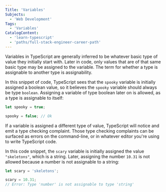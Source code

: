 ```yaml
---
Title: 'Variables'
Subjects:
  - 'Web Development'
Tags:
  - 'Variables'
CatalogContent:
  - 'learn-typescript'
  - 'paths/full-stack-engineer-career-path'
---
```


Variables in TypeScript are generally inferred to be whatever basic type of value they initially start with.
Later in code, only values that are of that same basic type may be assigned to the variable.
The term for whether a type is assignable to another type is assignability.

In this snippet of code, TypeScript sees that the `spooky` variable is initially assigned a boolean value, so it believes the `spooky` variable should always be type `boolean`.
Assigning a variable of type boolean later on is allowed, as a type is assignable to itself:

```ts
let spooky = true;

spooky = false; // Ok
```

If a variable is assigned a different type of value, TypeScript will notice and emit a type checking complaint.
Those type checking complaints can be surfaced as errors on the command-line, or in whatever editor you're using to write TypeScript code.

In this code snippet, the `scary` variable is initially assigned the value `"skeletons"`, which is a string.
Later, assigning the number `10.31` is not allowed because a number is not assignable to a string:

```ts
let scary = 'skeletons';

scary = 10.31;
// Error: Type 'number' is not assignable to type 'string'
```
